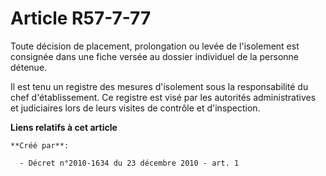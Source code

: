 # Article R57-7-77

Toute décision de placement, prolongation ou levée de l'isolement est consignée dans une fiche versée au dossier individuel
de la personne détenue. 

Il est tenu un registre des mesures d'isolement sous la responsabilité du chef d'établissement. Ce registre est visé par les
autorités administratives et judiciaires lors de leurs visites de contrôle et d'inspection.

**Liens relatifs à cet article**

	**Créé par**:

	  - Décret n°2010-1634 du 23 décembre 2010 - art. 1

